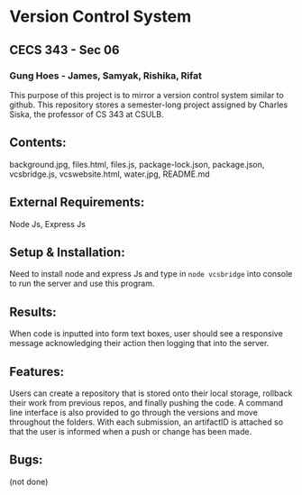 # Version Control System
## CECS 343 - Sec 06 
### Gung Hoes - James, Samyak, Rishika, Rifat

This purpose of this project is to mirror a version control system similar to github. This repository stores a semester-long project assigned by Charles Siska, the professor of CS 343 at CSULB.

## Contents: 
background.jpg, files.html, files.js, package-lock.json, package.json, vcsbridge.js, vcswebsite.html, water.jpg, README.md   

## External Requirements: 
Node Js, Express Js

## Setup & Installation: 
Need to install node and express Js and type in `node vcsbridge` into console to run the server and use this program. 

## Results: 
When code is inputted into form text boxes, user should see a responsive message acknowledging their action then logging that into the server.

## Features: 
Users can create a repository that is stored onto their local storage, rollback their work from previous repos, and finally pushing the code. A command line interface is also provided to go through the versions and move throughout the folders. With each submission, an artifactID is attached so that the user is informed when a push or change has been made.

## Bugs: 
(not done)